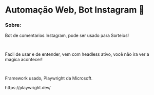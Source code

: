 # Automação Web, Bot Instagram 🤖

<h3>Sobre:</h3>
<p>Bot de comentarios Instagram, pode ser usado para Sorteios! </p> <br>
<p>Facil de usar e de entender, vem com headless ativo, você não ira ver a magica acontecer! </p> <br>
<p>Framework usado, Playwright da Microsoft. </p>
https://playwright.dev/
